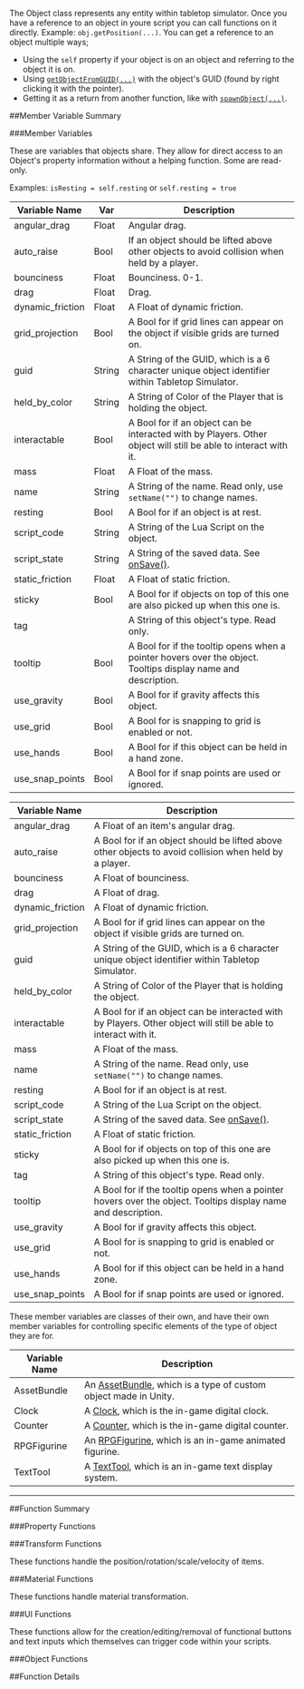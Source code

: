 The Object class represents any entity within tabletop simulator. Once you have a reference to an object in youre script you can call functions on it directly. Example: `obj.getPosition(...)`. You can get a reference to an object multiple ways;

* Using the `self` property if your object is on an object and referring to the object it is on.
* Using [`getObjectFromGUID(...)`](base#getobjectfromguid) with the object's GUID (found by right clicking it with the pointer).
* Getting it as a return from another function, like with [`spawnObject(...)`](base#spawnobject).

##Member Variable Summary

###Member Variables

These are variables that objects share. They allow for direct access to an Object's property information without a helping function. Some are read-only.

Examples: `isResting = self.resting` or `self.resting = true`

Variable Name | Var | Description
-- | -- | --
angular_drag | Float | Angular drag.
auto_raise | Bool | If an object should be lifted above other objects to avoid collision when held by a player.
bounciness | Float | Bounciness. 0-1.
drag | Float | Drag.
dynamic_friction | Float | A Float of dynamic friction.
grid_projection | Bool | A Bool for if grid lines can appear on the object if visible grids are turned on.
guid | String | A String of the GUID, which is a 6 character unique object identifier within Tabletop Simulator.
held_by_color | String | A String of Color of the Player that is holding the object.
interactable | Bool | A Bool for if an object can be interacted with by Players. Other object will still be able to interact with it.
mass | Float | A Float of the mass.
name | String | A String of the name. Read only, use `setName("")` to change names.
resting | Bool | A Bool for if an object is at rest.
script_code | String | A String of the Lua Script on the object.
script_state | String | A String of the saved data. See [onSave()](event#onsave).
static_friction | Float | A Float of static friction.
sticky | Bool | A Bool for if objects on top of this one are also picked up when this one is.
tag |  | A String of this object's type. Read only.
tooltip | Bool | A Bool for if the tooltip opens when a pointer hovers over the object. Tooltips display name and description.
use_gravity | Bool | A Bool for if gravity affects this object.
use_grid | Bool | A Bool for is snapping to grid is enabled or not.
use_hands | Bool | A Bool for if this object can be held in a hand zone.
use_snap_points | Bool | A Bool for if snap points are used or ignored.

Variable Name | Description
-- | --
angular_drag | A Float of an item's angular drag.
auto_raise | A Bool for if an object should be lifted above other objects to avoid collision when held by a player.
bounciness | A Float of bounciness.
drag | A Float of drag.
dynamic_friction | A Float of dynamic friction.
grid_projection | A Bool for if grid lines can appear on the object if visible grids are turned on.
guid | A String of the GUID, which is a 6 character unique object identifier within Tabletop Simulator.
held_by_color | A String of Color of the Player that is holding the object.
interactable | A Bool for if an object can be interacted with by Players. Other object will still be able to interact with it.
mass | A Float of the mass.
name | A String of the name. Read only, use `setName("")` to change names.
resting | A Bool for if an object is at rest.
script_code | A String of the Lua Script on the object.
script_state | A String of the saved data. See [onSave()](event#onsave).
static_friction | A Float of static friction.
sticky | A Bool for if objects on top of this one are also picked up when this one is.
tag | A String of this object's type. Read only.
tooltip | A Bool for if the tooltip opens when a pointer hovers over the object. Tooltips display name and description.
use_gravity | A Bool for if gravity affects this object.
use_grid | A Bool for is snapping to grid is enabled or not.
use_hands | A Bool for if this object can be held in a hand zone.
use_snap_points | A Bool for if snap points are used or ignored.

These member variables are classes of their own, and have their own member variables for controlling specific elements of the type of object they are for.

Variable Name | Description
-- | --
AssetBundle | An [AssetBundle](assetbundle), which is a type of custom object made in Unity.
Clock | A [Clock](clock), which is the in-game digital clock.
Counter | A [Counter](counter), which is the in-game digital counter.
RPGFigurine | An [RPGFigurine](rpgfigurine), which is an in-game animated figurine.
TextTool | A [TextTool](texttool), which is an in-game text display system.

---


##Function Summary



###Property Functions

###Transform Functions

These functions handle the position/rotation/scale/velocity of items. 

###Material Functions

These functions handle material transformation.

###UI Functions

These functions allow for the creation/editing/removal of functional buttons and text inputs which themselves can trigger code within your scripts.

###Object Functions
















##Function Details



















